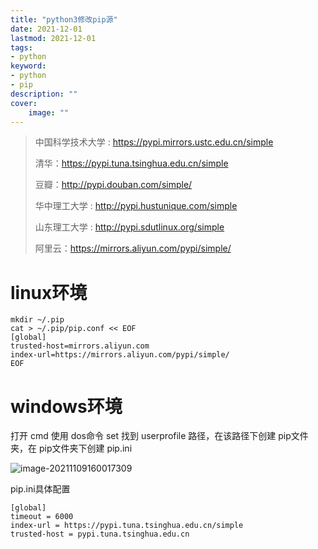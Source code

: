 ```yaml
---
title: "python3修改pip源" 
date: 2021-12-01
lastmod: 2021-12-01
tags: 
- python
keyword:
- python
- pip
description: "" 
cover:
    image: "" 
---
```

> 中国科学技术大学 : https://pypi.mirrors.ustc.edu.cn/simple
>
> 清华：https://pypi.tuna.tsinghua.edu.cn/simple
>
> 豆瓣：http://pypi.douban.com/simple/
>
> 华中理工大学 : http://pypi.hustunique.com/simple
>
> 山东理工大学 : http://pypi.sdutlinux.org/simple
>
> 阿里云：https://mirrors.aliyun.com/pypi/simple/

# linux环境

```
mkdir ~/.pip
cat > ~/.pip/pip.conf << EOF 
[global]
trusted-host=mirrors.aliyun.com
index-url=https://mirrors.aliyun.com/pypi/simple/
EOF
```

# windows环境

打开 cmd 使用 dos命令 set 找到 userprofile 路径，在该路径下创建 pip文件夹，在 pip文件夹下创建 pip.ini

![image-20211109160017309](https://image.lvbibir.cn/blog/image-20211109160017309.png)

pip.ini具体配置

```
[global]
timeout = 6000
index-url = https://pypi.tuna.tsinghua.edu.cn/simple
trusted-host = pypi.tuna.tsinghua.edu.cn
```

